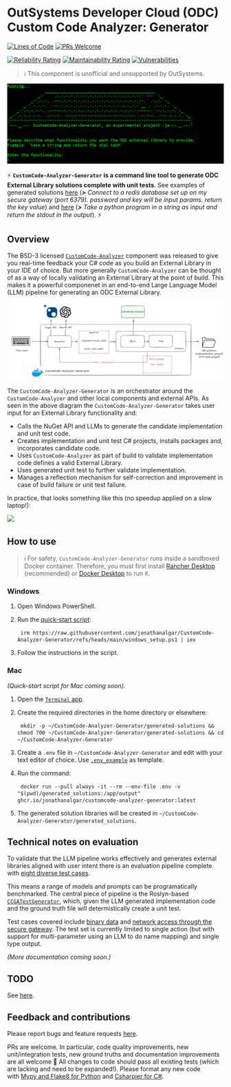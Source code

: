# OutSystems Developer Cloud (ODC) Custom Code Analyzer: Generator

[![Lines of Code](https://sonarcloud.io/api/project_badges/measure?project=jonathanalgar_CustomCode-Analyzer-Generator&metric=ncloc)](https://sonarcloud.io/summary/new_code?id=jonathanalgar_CustomCode-Analyzer-Generator) [![PRs Welcome](https://img.shields.io/badge/PRs-welcome-brightgreen.svg?style=flat-square)](https://makeapullrequest.com)

[![Reliability Rating](https://sonarcloud.io/api/project_badges/measure?project=jonathanalgar_CustomCode-Analyzer-Generator&metric=reliability_rating)](https://sonarcloud.io/summary/new_code?id=jonathanalgar_CustomCode-Analyzer-Generator) [![Maintainability Rating](https://sonarcloud.io/api/project_badges/measure?project=jonathanalgar_CustomCode-Analyzer-Generator&metric=sqale_rating)](https://sonarcloud.io/summary/new_code?id=jonathanalgar_CustomCode-Analyzer-Generator)
 [![Vulnerabilities](https://sonarcloud.io/api/project_badges/measure?project=jonathanalgar_CustomCode-Analyzer-Generator&metric=vulnerabilities)](https://sonarcloud.io/summary/new_code?id=jonathanalgar_CustomCode-Analyzer-Generator)

> :information_source: This component is unofficial and unsupported by OutSystems.

![](./README_resources/header.png)

⚡ **`CustomCode-Analyzer-Generator` is a command line tool to generate ODC External Library solutions complete with unit tests**. See examples of generated solutions [here](./README_resources/example_generations/RedisConnector/) (_**>** Connect to a redis database set up on my secure gateway (port 6379). password and key will be input params. return the key value_) and [here](./README_resources/example_generations/PythonRunner/) (_**>** Take a python program in a string as input and return the stdout in the output_). ⚡

## Overview

The BSD-3 licensed [`CustomCode-Analyzer`](https://github.com/jonathanalgar/CustomCode-Analyzer) component was released to give you real-time feedback your C# code as you build an External Library in your IDE of choice. But more generally `CustomCode-Analyzer` can be thought of as a way of locally validating an External Library at the point of build. This makes it a powerful componenet in an end-to-end Large Language Model (LLM) pipeline for generating an ODC External Library.

![](./README_resources/diagram.png)

The `CustomCode-Analyzer-Generator` is an orchestrator  around the `CustomCode-Analyzer` and other local components and external APIs. As seen in the above diagram the `CustomCode-Analyzer-Generator` takes user input for an External Library functionality and:

* Calls the NuGet API and LLMs to generate the candidate implementation and unit test code.
* Creates implementation and unit test C# projects, installs packages and, incorporates candidate code.
* Uses `CustomCode-Analyzer` as part of build to validate implementation code defines a valid External Library.
* Uses generated unit test to further validate implementation.
* Manages a reflection mechanism for self-correction and improvement in case of build failure or unit test failure.

In practice, that looks something like this (no speedup applied on a slow laptop!):

![](./README_resources/recording.gif)

## How to use

> :information_source: For safety, `CustomCode-Analyzer-Generator` runs inside a sandboxed Docker container. Therefore, you must first install [Rancher Desktop](https://rancherdesktop.io/) (recommended) or [Docker Desktop](https://www.docker.com/products/docker-desktop/) to run it.

### Windows

1. Open Windows PowerShell.
1. Run the [quick-start script](./windows_setup.ps1):

        irm https://raw.githubusercontent.com/jonathanalgar/CustomCode-Analyzer-Generator/refs/heads/main/windows_setup.ps1 | iex

1. Follow the instructions in the script.

### Mac
_(Quick-start script for Mac coming soon)._

1. Open the [`Terminal` app](https://support.apple.com/en-sg/guide/terminal/apd5265185d-f365-44cb-8b09-71a064a42125/mac).
1. Create the required directories in the home directory or elsewhere:

        mkdir -p ~/CustomCode-Analyzer-Generator/generated-solutions && chmod 700 ~/CustomCode-Analyzer-Generator/generated-solutions && cd ~/CustomCode-Analyzer-Generator

1. Create a `.env` file in `~/CustomCode-Analyzer-Generator` and edit with your text editor of choice. Use [`.env_example`](./.env_example) as template.
1. Run the command:

        docker run --pull always -it --rm --env-file .env -v "$(pwd)/generated_solutions:/app/output" ghcr.io/jonathanalgar/customcode-analyzer-generator:latest

1. The generated solution libraries will be created in `~/CustomCode-Analyzer-Generator/generated_solutions`.

##  Technical notes on evaluation

To validate that the LLM pipeline works effectively and generates external libraries aligned with user intent there is an evaluation pipeline complete with [eight diverse test cases](./agents/evaluation/ground_truth/).

This means a range of models and prompts can be programatically benchmarked. The central piece of pipeline is the Roslyn-based [`CCGATestGenerator`](./agents/evaluation/CCAGTestGenerator/), which, given the LLM generated implementation code and the ground truth file will determistically create a unit test.

Test cases covered include [binary data](./agents/evaluation/ground_truth/pdf.yml) and [network access through the secure gateway](./agents/evaluation/ground_truth/redis.yml). The test set is currently limited to single action (but with support for multi-parameter using an LLM to do name mapping) and single type output.


_(More documentation coming soon.)_

## TODO

See [here](https://github.com/jonathanalgar/CustomCode-Analyzer/issues?q=is%3Aopen+is%3Aissue+label%3Aenhancement).

## Feedback and contributions

Please report bugs and feature requests [here](https://github.com/jonathanalgar/CustomCode-Analyzer/issues/new/choose).

PRs are welcome. In particular, code quality improvements, new unit/integration tests, new ground truths and documentation improvements are all welcome 🤗 All changes to code should pass all existing tests (which are lacking and need to be expanded!). Please format any new code with [Mypy and Flake8 for Python](./Makefile) and [Csharpier for C#](./Makefile).
